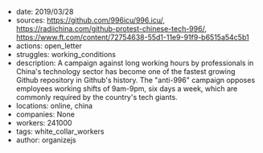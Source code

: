 - date: 2019/03/28
- sources: https://github.com/996icu/996.icu/, https://radiichina.com/github-protest-chinese-tech-996/, https://www.ft.com/content/72754638-55d1-11e9-91f9-b6515a54c5b1
- actions: open_letter
- struggles: working_conditions
- description: A campaign against long working hours by professionals in China's technology sector has become one of the fastest growing Github repository in Github's history. The "anti-996" campaign opposes employees working shifts of 9am-9pm, six days a week, which are commonly required by the country's tech giants.
- locations: online, china
- companies: None
- workers: 241000
- tags: white_collar_workers
- author: organizejs
